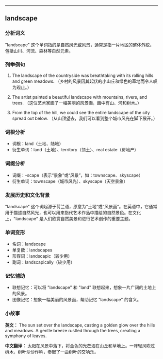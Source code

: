 
---------------
## landscape
### 分析词义
"landscape" 这个单词指的是自然风光或风景，通常是指一片地区的整体外貌，包括山川、河流、森林等自然元素。

### 列举例句
1. The landscape of the countryside was breathtaking with its rolling hills and green meadows.
   （乡村的风景因其起伏的小山丘和绿色的草地而令人叹为观止。）

2. The artist painted a beautiful landscape with mountains, rivers, and trees.
   （这位艺术家画了一幅美丽的风景画，画中有山、河和树木。）

3. From the top of the hill, we could see the entire landscape of the city spread out below.
   （从山顶望去，我们可以看到整个城市风光在脚下展开。）

### 词根分析
- 词根：land（土地、陆地）
- 衍生单词：land（土地）、territory（领土）、real estate（房地产）

### 词缀分析
- 词缀：-scape（表示“景象”或“风景”，如：townscape、skyscape）
- 衍生单词：townscape（城市风光）、skyscape（天空景象）

### 发展历史和文化背景
"landscape" 这个词起源于荷兰语，原意为“土地”或“风景画”。在英语中，它通常用于描述自然风光，也可以用来指代艺术作品中描绘的自然景色。在文化上，"landscape" 是人们欣赏自然美景和进行艺术创作的重要主题。

### 单词变形
- 名词：landscape
- 单复数：landscapes
- 形容词：landscapic（较少用）
- 副词：landscapically（较少用）

### 记忆辅助
- 联想记忆：可以将 "landscape" 和 "land" 联想起来，想象一片广阔的土地上的风景。
- 图像记忆：想象一幅美丽的风景画，帮助记忆 "landscape" 的含义。

### 小故事
**英文：**
The sun set over the landscape, casting a golden glow over the hills and meadows. A gentle breeze rustled through the trees, creating a symphony of leaves.

**中文翻译：**
太阳在风景中落下，将金色的光芒洒在山丘和草地上。一阵轻风吹过树木，树叶沙沙作响，奏起了一曲树叶的交响乐。

